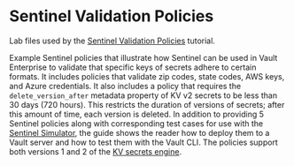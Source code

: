# Sentinel Validation Policies

Lab files used by the [Sentinel Validation Policies](http://localhost:3000/vault/tutorials/policies/sentinel-validation-policies) tutorial.

Example Sentinel policies that illustrate how Sentinel can be used in Vault Enterprise to validate that specific keys of secrets adhere to certain formats. It includes policies that validate zip codes, state codes, AWS keys, and Azure credentials. It also includes a policy that requires the `delete_version_after` metadata property of KV v2 secrets to be less than 30 days (720 hours). This restricts the duration of versions of secrets; after this amount of time, each version is deleted. In addition to providing 5 Sentinel policies along with corresponding test cases for use with the [Sentinel Simulator](https://docs.hashicorp.com/sentinel/intro/getting-started/install), the guide shows the reader how to deploy them to a Vault server and how to test them with the Vault CLI. The policies support both versions 1 and 2 of the [KV secrets engine](https://developer.hashicorp.com/vault/docs/secrets/kv).